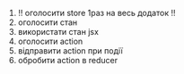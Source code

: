 1. !! оголосити store 1раз на весь додаток !!
2. оголосити стан
3. використати стан jsx
4. оголосити action
5. відправити action при події
6. обробити action в reducer
